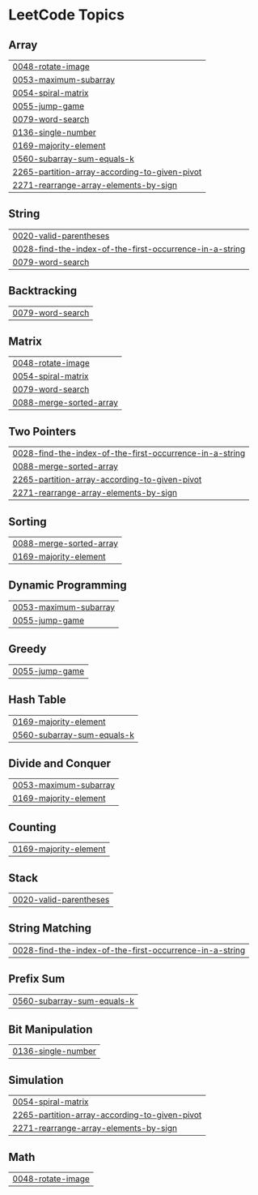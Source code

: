 <!---LeetCode Topics Start-->
# LeetCode Topics
## Array
|  |
| ------- |
| [0048-rotate-image](https://github.com/MrShaikh11/Leetcode-DSA/tree/master/0048-rotate-image) |
| [0053-maximum-subarray](https://github.com/MrShaikh11/Leetcode-DSA/tree/master/0053-maximum-subarray) |
| [0054-spiral-matrix](https://github.com/MrShaikh11/Leetcode-DSA/tree/master/0054-spiral-matrix) |
| [0055-jump-game](https://github.com/MrShaikh11/Leetcode-DSA/tree/master/0055-jump-game) |
| [0079-word-search](https://github.com/MrShaikh11/Leetcode-DSA/tree/master/0079-word-search) |
| [0136-single-number](https://github.com/MrShaikh11/Leetcode-DSA/tree/master/0136-single-number) |
| [0169-majority-element](https://github.com/MrShaikh11/Leetcode-DSA/tree/master/0169-majority-element) |
| [0560-subarray-sum-equals-k](https://github.com/MrShaikh11/Leetcode-DSA/tree/master/0560-subarray-sum-equals-k) |
| [2265-partition-array-according-to-given-pivot](https://github.com/MrShaikh11/Leetcode-DSA/tree/master/2265-partition-array-according-to-given-pivot) |
| [2271-rearrange-array-elements-by-sign](https://github.com/MrShaikh11/Leetcode-DSA/tree/master/2271-rearrange-array-elements-by-sign) |
## String
|  |
| ------- |
| [0020-valid-parentheses](https://github.com/MrShaikh11/Leetcode-DSA/tree/master/0020-valid-parentheses) |
| [0028-find-the-index-of-the-first-occurrence-in-a-string](https://github.com/MrShaikh11/Leetcode-DSA/tree/master/0028-find-the-index-of-the-first-occurrence-in-a-string) |
| [0079-word-search](https://github.com/MrShaikh11/Leetcode-DSA/tree/master/0079-word-search) |
## Backtracking
|  |
| ------- |
| [0079-word-search](https://github.com/MrShaikh11/Leetcode-DSA/tree/master/0079-word-search) |
## Matrix
|  |
| ------- |
| [0048-rotate-image](https://github.com/MrShaikh11/Leetcode-DSA/tree/master/0048-rotate-image) |
| [0054-spiral-matrix](https://github.com/MrShaikh11/Leetcode-DSA/tree/master/0054-spiral-matrix) |
| [0079-word-search](https://github.com/MrShaikh11/Leetcode-DSA/tree/master/0079-word-search) |
| [0088-merge-sorted-array](https://github.com/MrShaikh11/Leetcode-DSA/tree/master/0088-merge-sorted-array) |
## Two Pointers
|  |
| ------- |
| [0028-find-the-index-of-the-first-occurrence-in-a-string](https://github.com/MrShaikh11/Leetcode-DSA/tree/master/0028-find-the-index-of-the-first-occurrence-in-a-string) |
| [0088-merge-sorted-array](https://github.com/MrShaikh11/Leetcode-DSA/tree/master/0088-merge-sorted-array) |
| [2265-partition-array-according-to-given-pivot](https://github.com/MrShaikh11/Leetcode-DSA/tree/master/2265-partition-array-according-to-given-pivot) |
| [2271-rearrange-array-elements-by-sign](https://github.com/MrShaikh11/Leetcode-DSA/tree/master/2271-rearrange-array-elements-by-sign) |
## Sorting
|  |
| ------- |
| [0088-merge-sorted-array](https://github.com/MrShaikh11/Leetcode-DSA/tree/master/0088-merge-sorted-array) |
| [0169-majority-element](https://github.com/MrShaikh11/Leetcode-DSA/tree/master/0169-majority-element) |
## Dynamic Programming
|  |
| ------- |
| [0053-maximum-subarray](https://github.com/MrShaikh11/Leetcode-DSA/tree/master/0053-maximum-subarray) |
| [0055-jump-game](https://github.com/MrShaikh11/Leetcode-DSA/tree/master/0055-jump-game) |
## Greedy
|  |
| ------- |
| [0055-jump-game](https://github.com/MrShaikh11/Leetcode-DSA/tree/master/0055-jump-game) |
## Hash Table
|  |
| ------- |
| [0169-majority-element](https://github.com/MrShaikh11/Leetcode-DSA/tree/master/0169-majority-element) |
| [0560-subarray-sum-equals-k](https://github.com/MrShaikh11/Leetcode-DSA/tree/master/0560-subarray-sum-equals-k) |
## Divide and Conquer
|  |
| ------- |
| [0053-maximum-subarray](https://github.com/MrShaikh11/Leetcode-DSA/tree/master/0053-maximum-subarray) |
| [0169-majority-element](https://github.com/MrShaikh11/Leetcode-DSA/tree/master/0169-majority-element) |
## Counting
|  |
| ------- |
| [0169-majority-element](https://github.com/MrShaikh11/Leetcode-DSA/tree/master/0169-majority-element) |
## Stack
|  |
| ------- |
| [0020-valid-parentheses](https://github.com/MrShaikh11/Leetcode-DSA/tree/master/0020-valid-parentheses) |
## String Matching
|  |
| ------- |
| [0028-find-the-index-of-the-first-occurrence-in-a-string](https://github.com/MrShaikh11/Leetcode-DSA/tree/master/0028-find-the-index-of-the-first-occurrence-in-a-string) |
## Prefix Sum
|  |
| ------- |
| [0560-subarray-sum-equals-k](https://github.com/MrShaikh11/Leetcode-DSA/tree/master/0560-subarray-sum-equals-k) |
## Bit Manipulation
|  |
| ------- |
| [0136-single-number](https://github.com/MrShaikh11/Leetcode-DSA/tree/master/0136-single-number) |
## Simulation
|  |
| ------- |
| [0054-spiral-matrix](https://github.com/MrShaikh11/Leetcode-DSA/tree/master/0054-spiral-matrix) |
| [2265-partition-array-according-to-given-pivot](https://github.com/MrShaikh11/Leetcode-DSA/tree/master/2265-partition-array-according-to-given-pivot) |
| [2271-rearrange-array-elements-by-sign](https://github.com/MrShaikh11/Leetcode-DSA/tree/master/2271-rearrange-array-elements-by-sign) |
## Math
|  |
| ------- |
| [0048-rotate-image](https://github.com/MrShaikh11/Leetcode-DSA/tree/master/0048-rotate-image) |
<!---LeetCode Topics End-->
